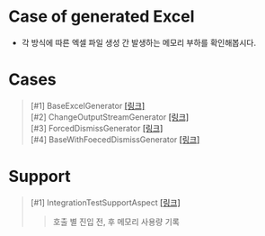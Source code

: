 # Case of generated Excel
- 각 방식에 따른 엑셀 파일 생성 간 발생하는 메모리 부하를 확인해봅시다.

# Cases
> [#1] BaseExcelGenerator [[링크]](https://github.com/Hounds1/case-of-generate-excel/blob/main/src/main/java/io/generate/excel/application/service/BaseExcelGenerator.java) \
[#2] ChangeOutputStreamGenerator [[링크]](https://github.com/Hounds1/case-of-generate-excel/blob/main/src/main/java/io/generate/excel/application/service/ChangeOutputStreamGenerator.java) \
[#3] ForcedDismissGenerator [[링크]](https://github.com/Hounds1/case-of-generate-excel/blob/main/src/main/java/io/generate/excel/application/service/ChangeOutputStreamGenerator.java) \
[#4] BaseWithFoecedDismissGenerator [[링크]](https://github.com/Hounds1/case-of-generate-excel/blob/main/src/main/java/io/generate/excel/application/service/ChangeOutputStreamGenerator.java)


# Support
> [#1] IntegrationTestSupportAspect [[링크]](https://github.com/Hounds1/case-of-generate-excel/blob/main/src/main/java/io/generate/excel/application/utils/support/aspect/IntegrationTestSupportAspect.java)
> > 호출 별 진입 전, 후 메모리 사용량 기록
